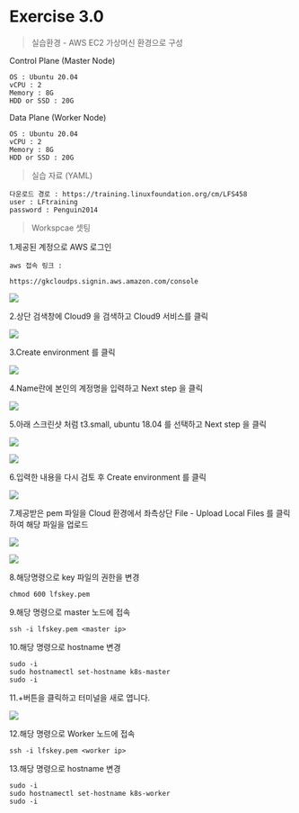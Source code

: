 # Exercise 3.0


> 실습환경 - AWS EC2 가상머신 환경으로 구성

Control Plane (Master Node)
```
OS : Ubuntu 20.04
vCPU : 2
Memory : 8G
HDD or SSD : 20G
```
Data Plane (Worker Node)
```
OS : Ubuntu 20.04
vCPU : 2
Memory : 8G
HDD or SSD : 20G
```

> 실습 자료 (YAML)

```
다운로드 경로 : https://training.linuxfoundation.org/cm/LFS458
user : LFtraining
password : Penguin2014
```

> Workspcae 셋팅

1.제공된 계정으로 AWS 로그인

```
aws 접속 링크 :

https://gkcloudps.signin.aws.amazon.com/console
```

![](../img/awslogin.png)


2.상단 검색창에 Cloud9 을 검색하고 Cloud9 서비스를 클릭

![](../img/cloud9.png)

3.Create environment 를 클릭

![](../img/create.png)

4.Name란에 본인의 계정명을 입력하고 Next step 을 클릭

![](../img/name.png)

5.아래 스크린샷 처럼 t3.small, ubuntu 18.04 를 선택하고 Next step 을 클릭

![](../img/t3.png)

![](../img/ubuntu.png)

6.입력한 내용을 다시 검토 후 Create environment 를 클릭

![](../img/next.png)

7.제공받은 pem 파일을 Cloud 환경에서 좌측상단 File - Upload Local Files 를 클릭하여 해당 파일을 업로드

![](../img/uploadfile.png)

![](../img/key.png)

8.해당명령으로 key 파일의 권한을 변경

```
chmod 600 lfskey.pem
```

9.해당 명령으로 master 노드에 접속
```
ssh -i lfskey.pem <master ip>
```

10.해당 명령으로 hostname 변경

```
sudo -i
sudo hostnamectl set-hostname k8s-master
sudo -i
```

 11.+버튼을 클릭하고 터미널을 새로 엽니다.

![](../img/terminal.png)


 12.해당 명령으로 Worker 노드에 접속
```
ssh -i lfskey.pem <worker ip>
```

 13.해당 명령으로 hostname 변경

```
sudo -i
sudo hostnamectl set-hostname k8s-worker
sudo -i
```
